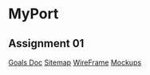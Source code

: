 # MyPort

## Assignment 01

[Goals Doc](https://drive.google.com/file/d/1TUNvHtCNtemcZPATD-0A4ZCMhpbUGpy6/view?usp=sharing)
[Sitemap](https://www.gloomaps.com/vMeDGGkN7m)
[WireFrame](https://drive.google.com/file/d/1XGxCd99KBZK3yEE1dgWG4yk771y1cGPc/view?usp=sharing)
[Mockups](https://www.figma.com/design/pqln25kj34dfjdyGv3J9tY/My-Portfolio?node-id=0-1&t=9wOcAeS7QY6IAe9R-1)